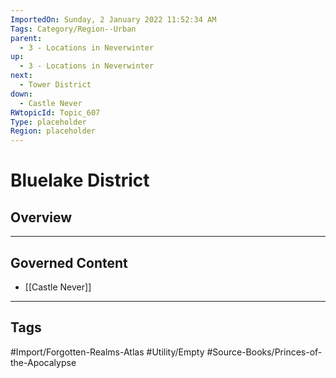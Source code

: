```yaml
---
ImportedOn: Sunday, 2 January 2022 11:52:34 AM
Tags: Category/Region--Urban
parent:
  - 3 - Locations in Neverwinter
up:
  - 3 - Locations in Neverwinter
next:
  - Tower District
down:
  - Castle Never
RWtopicId: Topic_607
Type: placeholder
Region: placeholder
---
```

# Bluelake District
## Overview
---
## Governed Content
- [[Castle Never]]


---
## Tags
#Import/Forgotten-Realms-Atlas #Utility/Empty #Source-Books/Princes-of-the-Apocalypse

